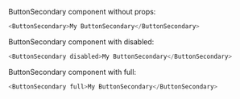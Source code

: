 ButtonSecondary component without props:
```js
<ButtonSecondary>My ButtonSecondary</ButtonSecondary>
```

ButtonSecondary component with disabled:
```js
<ButtonSecondary disabled>My ButtonSecondary</ButtonSecondary>
```

ButtonSecondary component with full:
```js
<ButtonSecondary full>My ButtonSecondary</ButtonSecondary>
```
